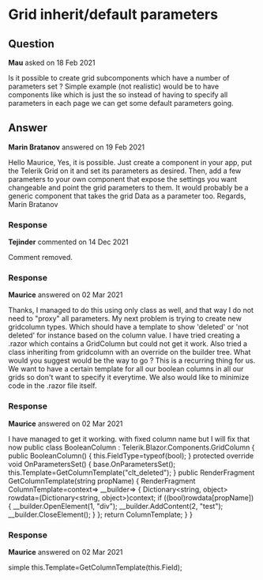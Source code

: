 # Grid inherit/default parameters

## Question

**Mau** asked on 18 Feb 2021

Is it possible to create grid subcomponents which have a number of parameters set ? Simple example (not realistic) would be to have components like <SortableTelerikGrid> which is just the <TelerikGrid Sortable="true"> so instead of having to specify all parameters in each page we can get some default parameters going.

## Answer

**Marin Bratanov** answered on 19 Feb 2021

Hello Maurice, Yes, it is possible. Just create a component in your app, put the Telerik Grid on it and set its parameters as desired. Then, add a few parameters to your own component that expose the settings you want changeable and point the grid parameters to them. It would probably be a generic component that takes the grid Data as a parameter too. Regards, Marin Bratanov

### Response

**Tejinder** commented on 14 Dec 2021

Comment removed.

### Response

**Maurice** answered on 02 Mar 2021

Thanks, I managed to do this using only class as well, and that way I do not need to "proxy" all parameters. My next problem is trying to create new gridcolumn types. <TelerikGrid> <GridColumns> <GridColumnBoolean> Which should have a template to show 'deleted' or 'not deleted' for instance based on the column value. I have tried creating a .razor which contains a GridColumn but could not get it work. Also tried a class inheriting from gridcolumn with an override on the builder tree. What would you suggest would be the way to go ? This is a recurring thing for us. We want to have a certain template for all our boolean columns in all our grids so don't want to specify it everytime. We also would like to minimize code in the .razor file itself.

### Response

**Maurice** answered on 02 Mar 2021

I have managed to get it working. with fixed column name but I will fix that now public class BooleanColumn : Telerik.Blazor.Components.GridColumn { public BooleanColumn() { this.FieldType=typeof(bool); } protected override void OnParametersSet() { base.OnParametersSet(); this.Template=GetColumnTemplate("clt_deleted"); } public RenderFragment<object> GetColumnTemplate(string propName) { RenderFragment<object> ColumnTemplate=context=> __builder=> { Dictionary<string, object> rowdata=(Dictionary<string, object>)context; if ((bool)rowdata[propName]) { __builder.OpenElement(1, "div"); __builder.AddContent(2, "test"); __builder.CloseElement(); } }; return ColumnTemplate; } }

### Response

**Maurice** answered on 02 Mar 2021

simple this.Template=GetColumnTemplate(this.Field);
